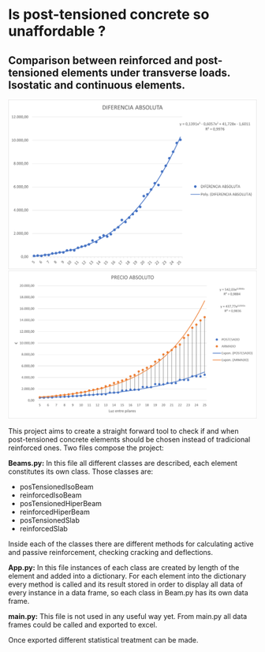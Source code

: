 # Is post-tensioned concrete so unaffordable ?

## Comparison between reinforced and post-tensioned elements under transverse loads. Isostatic and continuous elements.

![](Results/absolute_difference.png)   ![](Results/absolute_price.png) 

This project aims to create a straight forward tool to check if and when post-tensioned concrete elements should be
chosen instead of tradicional reinforced ones. Two files compose the project:

**Beams.py:** In this file all different classes are described, each element constitutes its own class. Those classes are:

* posTensionedIsoBeam
* reinforcedIsoBeam
* posTensionedHiperBeam
* reinforcedHiperBeam
* posTensionedSlab
* reinforcedSlab

Inside each of the classes there are different methods for calculating active and passive reinforcement, checking cracking
and deflections. 

**App.py:** In this file instances of each class are created by length of the element and added into a dictionary. For each element
into the dictionary every method is called and its result stored in order to display all data of every instance in a data frame, so 
each class in Beam.py has its own data frame. 

**main.py:** This file is not used in any useful way yet. From main.py all data frames could be called and exported to excel. 

Once exported different statistical treatment can be made. 
